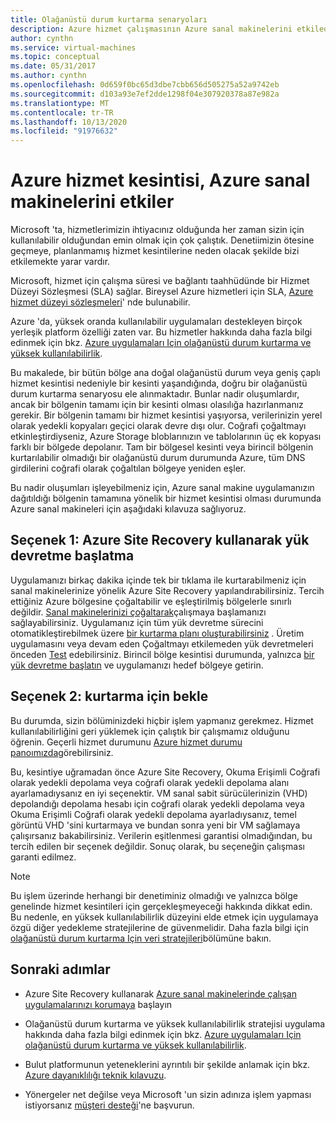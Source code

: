 ```yaml
---
title: Olağanüstü durum kurtarma senaryoları
description: Azure hizmet çalışmasının Azure sanal makinelerini etkilediği olayda ne yapılacağını öğrenin.
author: cynthn
ms.service: virtual-machines
ms.topic: conceptual
ms.date: 05/31/2017
ms.author: cynthn
ms.openlocfilehash: 0d659f0bc65d3dbe7cbb656d505275a52a9742eb
ms.sourcegitcommit: d103a93e7ef2dde1298f04e307920378a87e982a
ms.translationtype: MT
ms.contentlocale: tr-TR
ms.lasthandoff: 10/13/2020
ms.locfileid: "91976632"
---
```

# <a name="what-if-an-azure-service-disruption-impacts-azure-vms"></a>Azure hizmet kesintisi, Azure sanal makinelerini etkiler
Microsoft 'ta, hizmetlerimizin ihtiyacınız olduğunda her zaman sizin için kullanılabilir olduğundan emin olmak için çok çalıştık. Denetiimizin ötesine geçmeye, planlanmamış hizmet kesintilerine neden olacak şekilde bizi etkilemekte yarar vardır.

Microsoft, hizmet için çalışma süresi ve bağlantı taahhüdünde bir Hizmet Düzeyi Sözleşmesi (SLA) sağlar. Bireysel Azure hizmetleri için SLA, [Azure hizmet düzeyi sözleşmeleri](https://azure.microsoft.com/support/legal/sla/)' nde bulunabilir.

Azure 'da, yüksek oranda kullanılabilir uygulamaları destekleyen birçok yerleşik platform özelliği zaten var. Bu hizmetler hakkında daha fazla bilgi edinmek için bkz. [Azure uygulamaları Için olağanüstü durum kurtarma ve yüksek kullanılabilirlik](/azure/architecture/framework/resiliency/backup-and-recovery).

Bu makalede, bir bütün bölge ana doğal olağanüstü durum veya geniş çaplı hizmet kesintisi nedeniyle bir kesinti yaşandığında, doğru bir olağanüstü durum kurtarma senaryosu ele alınmaktadır. Bunlar nadir oluşumlardır, ancak bir bölgenin tamamı için bir kesinti olması olasılığa hazırlanmanız gerekir. Bir bölgenin tamamı bir hizmet kesintisi yaşıyorsa, verilerinizin yerel olarak yedekli kopyaları geçici olarak devre dışı olur. Coğrafi çoğaltmayı etkinleştirdiyseniz, Azure Storage bloblarınızın ve tablolarının üç ek kopyası farklı bir bölgede depolanır. Tam bir bölgesel kesinti veya birincil bölgenin kurtarılabilir olmadığı bir olağanüstü durum durumunda Azure, tüm DNS girdilerini coğrafi olarak çoğaltılan bölgeye yeniden eşler.

Bu nadir oluşumları işleyebilmeniz için, Azure sanal makine uygulamanızın dağıtıldığı bölgenin tamamına yönelik bir hizmet kesintisi olması durumunda Azure sanal makineleri için aşağıdaki kılavuza sağlıyoruz.

## <a name="option-1-initiate-a-failover-by-using-azure-site-recovery"></a>Seçenek 1: Azure Site Recovery kullanarak yük devretme başlatma
Uygulamanızı birkaç dakika içinde tek bir tıklama ile kurtarabilmeniz için sanal makinelerinize yönelik Azure Site Recovery yapılandırabilirsiniz. Tercih ettiğiniz Azure bölgesine çoğaltabilir ve eşleştirilmiş bölgelerle sınırlı değildir. [Sanal makinelerinizi çoğaltarak](../site-recovery/azure-to-azure-quickstart.md)çalışmaya başlamanızı sağlayabilirsiniz. Uygulamanız için tüm yük devretme sürecini otomatikleştirebilmek üzere [bir kurtarma planı oluşturabilirsiniz](../site-recovery/site-recovery-create-recovery-plans.md) . Üretim uygulamasını veya devam eden Çoğaltmayı etkilemeden yük devretmeleri önceden [Test](../site-recovery/site-recovery-test-failover-to-azure.md) edebilirsiniz. Birincil bölge kesintisi durumunda, yalnızca [bir yük devretme başlatın](../site-recovery/site-recovery-failover.md) ve uygulamanızı hedef bölgeye getirin.


## <a name="option-2-wait-for-recovery"></a>Seçenek 2: kurtarma için bekle
Bu durumda, sizin bölüminizdeki hiçbir işlem yapmanız gerekmez. Hizmet kullanılabilirliğini geri yüklemek için çalıştık bir çalışmamız olduğunu öğrenin. Geçerli hizmet durumunu [Azure hizmet durumu panoımızda](https://azure.microsoft.com/status/)görebilirsiniz.

Bu, kesintiye uğramadan önce Azure Site Recovery, Okuma Erişimli Coğrafi olarak yedekli depolama veya coğrafi olarak yedekli depolama alanı ayarlamadıysanız en iyi seçenektir. VM sanal sabit sürücülerinizin (VHD) depolandığı depolama hesabı için coğrafi olarak yedekli depolama veya Okuma Erişimli Coğrafi olarak yedekli depolama ayarladıysanız, temel görüntü VHD 'sini kurtarmaya ve bundan sonra yeni bir VM sağlamaya çalışırsanız bakabilirsiniz. Verilerin eşitlenmesi garantisi olmadığından, bu tercih edilen bir seçenek değildir. Sonuç olarak, bu seçeneğin çalışması garanti edilmez.


> [!NOTE]
> Bu işlem üzerinde herhangi bir denetiminiz olmadığı ve yalnızca bölge genelinde hizmet kesintileri için gerçekleşmeyeceği hakkında dikkat edin. Bu nedenle, en yüksek kullanılabilirlik düzeyini elde etmek için uygulamaya özgü diğer yedekleme stratejilerine de güvenmelidir. Daha fazla bilgi için [olağanüstü durum kurtarma Için veri stratejileri](/azure/architecture/reliability/disaster-recovery#disaster-recovery-plan)bölümüne bakın.
>
>

## <a name="next-steps"></a>Sonraki adımlar

- Azure Site Recovery kullanarak [Azure sanal makinelerinde çalışan uygulamalarınızı korumaya](../site-recovery/azure-to-azure-quickstart.md) başlayın

- Olağanüstü durum kurtarma ve yüksek kullanılabilirlik stratejisi uygulama hakkında daha fazla bilgi edinmek için bkz. [Azure uygulamaları Için olağanüstü durum kurtarma ve yüksek kullanılabilirlik](/azure/architecture/framework/resiliency/backup-and-recovery).

- Bulut platformunun yeteneklerini ayrıntılı bir şekilde anlamak için bkz. [Azure dayanıklılığı teknik kılavuzu](../data-lake-store/data-lake-store-disaster-recovery-guidance.md).


- Yönergeler net değilse veya Microsoft 'un sizin adınıza işlem yapması istiyorsanız [müşteri desteği](https://portal.azure.com/#blade/Microsoft_Azure_Support/HelpAndSupportBlade)'ne başvurun.